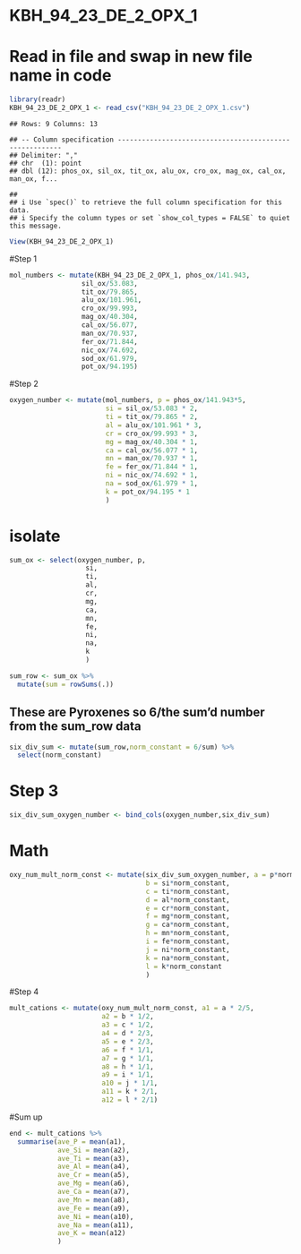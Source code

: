 KBH\_94\_23\_DE\_2\_OPX\_1
================

# Read in file and swap in new file name in code

``` r
library(readr)
KBH_94_23_DE_2_OPX_1 <- read_csv("KBH_94_23_DE_2_OPX_1.csv")
```

    ## Rows: 9 Columns: 13

    ## -- Column specification --------------------------------------------------------
    ## Delimiter: ","
    ## chr  (1): point
    ## dbl (12): phos_ox, sil_ox, tit_ox, alu_ox, cro_ox, mag_ox, cal_ox, man_ox, f...

    ## 
    ## i Use `spec()` to retrieve the full column specification for this data.
    ## i Specify the column types or set `show_col_types = FALSE` to quiet this message.

``` r
View(KBH_94_23_DE_2_OPX_1)
```

\#Step 1

``` r
mol_numbers <- mutate(KBH_94_23_DE_2_OPX_1, phos_ox/141.943,
                  sil_ox/53.083,
                  tit_ox/79.865,
                  alu_ox/101.961,
                  cro_ox/99.993,
                  mag_ox/40.304,
                  cal_ox/56.077,
                  man_ox/70.937,
                  fer_ox/71.844,
                  nic_ox/74.692,
                  sod_ox/61.979,
                  pot_ox/94.195)
```

\#Step 2

``` r
oxygen_number <- mutate(mol_numbers, p = phos_ox/141.943*5,
                        si = sil_ox/53.083 * 2,
                        ti = tit_ox/79.865 * 2,
                        al = alu_ox/101.961 * 3,
                        cr = cro_ox/99.993 * 3,
                        mg = mag_ox/40.304 * 1,
                        ca = cal_ox/56.077 * 1,
                        mn = man_ox/70.937 * 1,
                        fe = fer_ox/71.844 * 1,
                        ni = nic_ox/74.692 * 1,
                        na = sod_ox/61.979 * 1,
                        k = pot_ox/94.195 * 1
                        )
```

# isolate

``` r
sum_ox <- select(oxygen_number, p,
                   si,
                   ti,
                   al,
                   cr,
                   mg,
                   ca,
                   mn,
                   fe,
                   ni,
                   na,
                   k
                   )
```

``` r
sum_row <- sum_ox %>% 
  mutate(sum = rowSums(.))
```

## These are Pyroxenes so 6/the sum’d number from the sum\_row data

``` r
six_div_sum <- mutate(sum_row,norm_constant = 6/sum) %>% 
  select(norm_constant)
```

# Step 3

``` r
six_div_sum_oxygen_number <- bind_cols(oxygen_number,six_div_sum)
```

# Math

``` r
oxy_num_mult_norm_const <- mutate(six_div_sum_oxygen_number, a = p*norm_constant,
                                  b = si*norm_constant,
                                  c = ti*norm_constant,
                                  d = al*norm_constant,
                                  e = cr*norm_constant,
                                  f = mg*norm_constant,
                                  g = ca*norm_constant,
                                  h = mn*norm_constant,
                                  i = fe*norm_constant,
                                  j = ni*norm_constant,
                                  k = na*norm_constant,
                                  l = k*norm_constant
                                  )
```

\#Step 4

``` r
mult_cations <- mutate(oxy_num_mult_norm_const, a1 = a * 2/5,
                       a2 = b * 1/2,
                       a3 = c * 1/2,
                       a4 = d * 2/3,
                       a5 = e * 2/3,
                       a6 = f * 1/1,
                       a7 = g * 1/1,
                       a8 = h * 1/1,
                       a9 = i * 1/1,
                       a10 = j * 1/1,
                       a11 = k * 2/1,
                       a12 = l * 2/1)
```

\#Sum up

``` r
end <- mult_cations %>% 
  summarise(ave_P = mean(a1),
            ave_Si = mean(a2),
            ave_Ti = mean(a3),
            ave_Al = mean(a4),
            ave_Cr = mean(a5),
            ave_Mg = mean(a6),
            ave_Ca = mean(a7),
            ave_Mn = mean(a8),
            ave_Fe = mean(a9),
            ave_Ni = mean(a10),
            ave_Na = mean(a11),
            ave_K = mean(a12) 
            )
```
